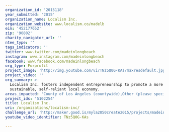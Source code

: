 ```yaml
---
organization_id: '2015118'
year_submitted: '2015'
organization_name: Localism Inc.
organization_website: www.localism.co/madelb
ein: '452177652'
zip: '90802'
charity_navigator_url: ''
ntee_type: ''
tags_indicators: ''
twitter: www.twitter.com/madeinlongbeach
instagram: www.instagram.com/madeinlongbeach
facebook: www.facebook.com/madeinlongbeach
org_type: Forprofit
project_image: 'http://img.youtube.com/vi/TNz5Q0G-KAs/maxresdefault.jpg'
project_video: ''
org_summary: >-
  Localism Inc. fosters independent entrepreneurship to promote a more
  sustainable, self-reliant local economy.
areas_impacted: 'County of Los Angeles (countywide),Other (please specify below):'
project_ids: '5102254'
title: Localism Inc.
uri: /organizations/localism-inc/
challenge_url: 'http://maker.good.is/myla2050create2015/projects/madeinlongbeach.html'
youtube_video_identifier: TNz5Q0G-KAs

---
```

